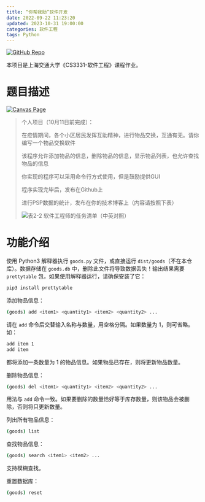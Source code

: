 ```yaml
---
title: “你帮我助”软件开发
date: 2022-09-22 11:23:20
updated: 2023-10-31 19:00:00
categories: 软件工程
tags: Python
---
```


[![GitHub Repo](https://img.shields.io/badge/GitHub-Help--Goods-blue)](https://github.com/tau-young/Help-Goods)

本项目是上海交通大学《CS3331-软件工程》课程作业。

# 题目描述

[![Canvas Page](https://img.shields.io/badge/Canvas-“你帮我助”软件开发-red)](https://oc.sjtu.edu.cn/courses/48894/assignments/181452)

> 个人项目（10月11日前完成）：
>
> 在疫情期间，各个小区居民发挥互助精神，进行物品交换，互通有无。请你编写一个物品交换软件
>
> 该程序允许添加物品的信息，删除物品的信息，显示物品列表，也允许查找物品的信息
>
> 你实现的程序可以采用命令行方式使用，但是鼓励提供GUI
>
> 程序实现完毕后，发布在Github上
>
> 进行PSP数据的统计，发布在你的技术博客上（内容请按照下表）
>
> ![表2-2 软件工程师的任务清单（中英对照）](https://oc.sjtu.edu.cn/courses/48894/files/5116866/preview?verifier=6ogAPjoGuA84rt4bfh1zJrdJRWq7HKCtwcwuH2B3)

<!--
# PSP 数据统计

|PSP 2.1|Timing|
|-|-|
|Planning||
|&emsp;Estimate|10min|
|Development||
|&emsp;Analysis|5min|
|&emsp;Design Spec|Not set|
|&emsp;Design Review||
|&emsp;Coding Standard|< 1min|
|&emsp;Design|30min|
|&emsp;Coding|2h|
|&emsp;Code Review||
|&emsp;Test|2h|
|Record Time Spent|Unrecorded|
|Test Report|No Report|
|Size Measurement|1 KB|
|Postmortem||
|Process Improvement Plan|More item details|
-->

# 功能介绍

使用 Python3 解释器执行 `goods.py` 文件，或直接运行 `dist/goods`（不在本仓库）。数据存储在 `goods.db` 中，删除此文件将导致数据丢失！输出结果需要 `prettytable` 包，如果使用解释器运行，请确保安装了它：
```sh
pip3 install prettytable
```

添加物品信息：
```sh
(goods) add <item1> <quantity1> <item2> <quantity2> ...
```
请在 `add` 命令后交替输入名称与数量，用空格分隔。如果数量为 1，则可省略。如：
```sh
add item 1
add item
```
都将添加一条数量为 1 的物品信息。如果物品已存在，则将更新物品数量。

删除物品信息：
```sh
(goods) del <item1> <quantity1> <item2> <quantity2> ...
```
用法与 `add` 命令一致。如果要删除的数量恰好等于库存数量，则该物品会被删除，否则将只更新数量。

列出所有物品信息：
```sh
(goods) list
```
查找物品信息：
```sh
(goods) search <item1> <item2> ...
```
支持模糊查找。

重置数据库：
```sh
(goods) reset
```